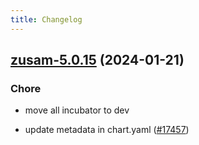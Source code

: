 ```yaml
---
title: Changelog
---
```




## [zusam-5.0.15](https://github.com/truecharts/charts/compare/zusam-5.0.14...zusam-5.0.15) (2024-01-21)

### Chore



- move all incubator to dev

- update metadata in chart.yaml ([#17457](https://github.com/truecharts/charts/issues/17457))